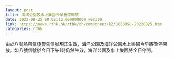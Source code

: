 ```yaml
---
layout: post
title: 海洋公園及水上樂園今早暫停開放
date: 2022-08-25 08:02:12.000000000 +08:00
link: https://news.rthk.hk/rthk/ch/component/k2/1663998-20220825.htm
categories: rthk
---
```


由於八號熱帶氣旋警告信號現正生效，海洋公園及海洋公園水上樂園今早將暫停開放。如八號信號於今日下午1時仍然生效，海洋公園及水上樂園將全日停開。
